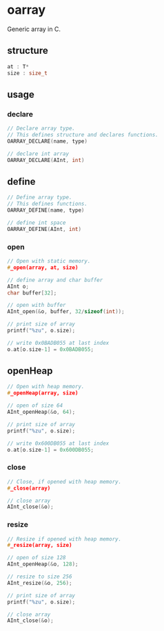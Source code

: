# oarray

Generic array in C.


## structure

```c
at : T*
size : size_t
```


## usage

### declare

```c
// Declare array type.
// This defines structure and declares functions.
OARRAY_DECLARE(name, type)
```

```c
// declare int array
OARRAY_DECLARE(AInt, int)
```


## define

```c
// Define array type.
// This defines functions.
OARRAY_DEFINE(name, type)
```

```c
// define int space
OARRAY_DEFINE(AInt, int)
```


### open

```c
// Open with static memory.
#_open(array, at, size)

```

```c
// define array and char buffer
AInt o;
char buffer[32];

// open with buffer
AInt_open(&o, buffer, 32/sizeof(int));

// print size of array
printf("%zu", o.size);

// write 0x0BADB055 at last index
o.at[o.size-1] = 0x0BADB055;
```


## openHeap

```c
// Open with heap memory.
#_openHeap(array, size)
```

```c
// open of size 64
AInt_openHeap(&o, 64);

// print size of array
printf("%zu", o.size);

// write 0x600DB055 at last index
o.at[o.size-1] = 0x600DB055;
```


### close

```c
// Close, if opened with heap memory.
#_close(array)
```

```c
// close array
AInt_close(&o);
```


### resize

```c
// Resize if opened with heap memory.
#_resize(array, size)
```

```c
// open of size 128
AInt_openHeap(&o, 128);

// resize to size 256
AInt_resize(&o, 256);

// print size of array
printf("%zu", o.size);

// close array
AInt_close(&o);
```
